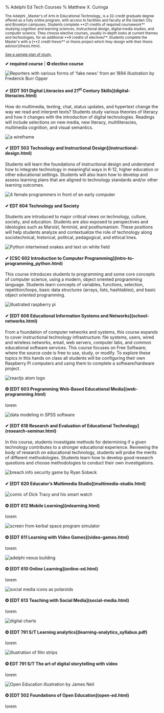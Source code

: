% Adelphi Ed Tech Courses
% Matthew X. Curinga

<small class="d-block text-justify" style="max-width: 600px; hyphens: auto;">
The Adelphi _Master's of Arts in Educational Technology_ is a 32-credit
graduate degree offered as a fully online program, with access to facilities
and faculty at the Garden City and Brooklyn campuses. Students complete **21 credits of required coursework** studying cognition and learning sciences, instructional design, digital media studies, and computer science. They choose elective courses, usually in-depth looks at current themes and
technologies, for an additional **9 credits of electives**. Students complete the Master's with
a [**2 credit thesis** or thesis project which they design with their thesis advisor](thesis.html).

[See a sample plan of study.](plan-of-study.html)
</small>

**✔ required course** | **✪ elective course**
<div class="row">

<div class="card col-md-3 m-1 p-0">
<img src="img/fake-news.jpg" class="card-img-top" alt="Reporters with various forms of 'fake news' from an 1894 illustration by Frederick Burr Opper">
<div class="card-body">
<h4 class="card-title">✔ [EDT 501 Digital Literacies and 21<sup>st</sup> Century Skills](digital-literacies.html)</h4>
<p class="card-text">How do multimedia, texting, chat, status updates, and hypertext change the way we read and interpret texts? Students study various theories of literacy and how it changes with the introduction of digital technologies. Readings will include selections on new media, new literacy, multiliteracies, multimedia cognition, and visual semantics.</p>
</div>
</div>
<div class="card col-md-3 m-1 p-0">
<img src="img/wireframe.png" class="card-img-top" alt="a wireframe">
<div class="card-body">
<h4 class="card-title">✔ [EDT 503 Technology and Instructional Design](instructional-design.html)</h4>
<p class="card-text">Students will learn the foundations of instructional design and understand how to integrate technology in meaningful ways in K-12, higher education or other educational settings. Students will also learn how to develop and assess learning plans that are aligned to technology standards and/or other learning outcomes.</p>
</div>
</div>

<div class="card col-md-3 m-1 p-0">
<img src="img/women-cs-history.png" class="card-img-top" alt="4 female programmers in front of an early computer">
<div class="card-body">
<h4 class="card-title">✔ EDT 604 Technology and Society</h4>
<p class="card-text">Students are introduced to major critical views on technology, culture, society, and education.  Students are also exposed to perspectives and ideologies such as Marxist, feminist, and posthumanism.  These positions will help students analyze and contextualize the role of technology along sociotechnical, historical, political, pedagogical, and ethical lines.</p>
</div>
</div>

<div class="card col-md-3 m-1 p-0">
<img src="img/python-logo.png" class="card-img-top" alt="Python intertwined snakes and text on white field">
<div class="card-body">
<h4 class="card-title">✔ [CSC 602 Introduction to Computer Programming](intro-to-programming_python.html)</h4>
<p class="card-text">This course introduces students to programming and
some core concepts of computer science, using a modern, object oriented
programming language. Students learn concepts of
variables, functions, selection, repetition/loops, basic data structures
(arrays, lists, hashtables), and basic object oriented programming.</p>
</div>
</div>
<div class="card col-md-3 m-1 p-0">
<img src="img/rpi.png" class="card-img-top" alt="illustrated raspberry pi">
<div class="card-body">
<h4 class="card-title">✔ [EDT 606 Educational Information Systems and Networks](school-networks.html)</h5>
<p class="card-text">From a foundation of computer networks and systems, this course
expands to cover instructional technology infrastructure: file systems, users,
wired and wireless networks, email, web servers, computer labs, and common educational
software services. This course focuses on Free Software; where the source code
is free to use, study, or modify. To explore these topics in this hands on class
all students will be configuring their own Raspberry Pi computers and using them
to complete a software/hardware project.</p>
</div>
</div>
<div class="card col-md-3 m-1 p-0">
<img src="img/react.png" class="card-img-top" alt="reactjs atom logo">
<div class="card-body">
<h4 class="card-title">✪ [EDT 603 Programming Web-Based Educational Media](web-programming.html)</h4>
<p class="card-text">lorem</p>
</div>
</div>

<div class="card col-md-3 m-1 p-0">
<img src="img/research.png" class="card-img-top" alt="data modeling in SPSS software">
<div class="card-body">
<h4 class="card-title">✔ [EDT 618 Research and Evaluation of Educational Technology](research-seminar.html)</h4>
<p class="card-text">In this course, students investigate methods for determining if a given technology contributes to a stronger educational experience. Reviewing the body of research on educational technology, students will probe the merits of different methodologies. Students learn how to develop good research questions and choose methodologies to conduct their own investigations.</p>
</div>
</div>
<div class="card col-md-3 m-1 p-0">
<img src="img/breach.png" class="card-img-top" alt="breach info security game by Ryan Sobeck">
<div class="card-body">
<h4 class="card-title">✔ [EDT 620 Educator’s Multimedia Studio](multimedia-studio.html)</h4>
</div>
</div>

<div class="card col-md-3 m-1 p-0">
<img src="img/dick-tracy.png" class="card-img-top" alt="comic of Dick Tracy and his smart watch">
<div class="card-body">
<h4 class="card-title">✪ [EDT 612 Mobile Learning](mlearning.html)</h4>
<p class="card-text">lorem</p>
</div>
</div>


<div class="card col-md-3 m-1 p-0">
<img src="img/kerbal.png" class="card-img-top" alt="screen from kerbal space program simulator">
<div class="card-body">
<h4 class="card-title">✪ [EDT 611 Learning with Video Games](video-games.html)</h4>
<p class="card-text">lorem</p>
</div>
</div>


<div class="card col-md-3 m-1 p-0">
<img src="img/nexus.png" class="card-img-top" alt="adelphi nexus building">
<div class="card-body">
<h4 class="card-title">✪ [EDT 610 Online Learning](online-ed.html)</h4>
<p class="card-text">lorem</p>
</div>
</div>



<div class="card col-md-3 m-1 p-0">
<img src="img/social.png" class="card-img-top" alt="social media icons as polaroids">
<div class="card-body">
<h4 class="card-title">✪ [EDT 613 Teaching with Social Media](social-media.html)</h4>
<p class="card-text">lorem</p>
</div>
</div>
<div class="card col-md-3 m-1 p-0">
<img src="img/lak.png" class="card-img-top" alt="digital charts">
<div class="card-body">
<h4 class="card-title">✪ [EDT 791 S/T Learning analytics](learning-analytics_syllabus.pdf)</h4>
<p class="card-text">lorem</p>
</div>
</div>
<div class="card col-md-3 m-1 p-0">
<img src="img/film.png" class="card-img-top" alt="illustration of film strips">
<div class="card-body">
<h4 class="card-title">✪ EDT 791 S/T The art of digital storytelling with video</h4>
<p class="card-text">lorem</p>
</div>
</div>
<div class="card col-md-3 m-1 p-0">
<img src="img/opened.png" class="card-img-top" alt="Open Education illustration by James Neil">
<div class="card-body">
<h4 class="card-title">✪ [EDT 502 Foundations of Open Education](open-ed.html)</h4>
<p class="card-text">lorem</p>
</div>
</div>

</div>
